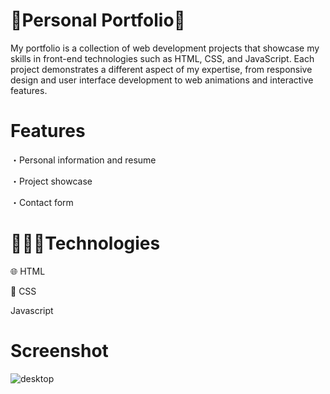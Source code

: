 # 🌟Personal Portfolio🌟

My portfolio is a collection of web development projects that showcase my skills in front-end technologies such as HTML, CSS, and JavaScript. Each project demonstrates a different aspect of my expertise, from responsive design and user interface development to web animations and interactive features.

# Features

・Personal information and resume

・Project showcase

・Contact form

# 👩🏻‍💻Technologies

🌐 HTML

🎨 CSS

Javascript

# Screenshot

![desktop](https://github.com/user-attachments/assets/c0ee9906-286e-462a-b1c3-485c8d444f82)

